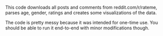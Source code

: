 This code downloads all posts and comments from reddit.com/r/rateme, parses age, gender, ratings and creates some visualizations of the data.

The code is pretty messy because it was intended for one-time use. You should be able to run it end-to-end with minor modifications though.